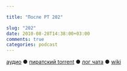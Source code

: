 ```yaml
---

title: "После РТ 202"

slug: "202"
date: 2010-08-28T14:38:00+03:00
comments: true
categories: podcast
---
```

[аудио](http://cdn.radio-t.com/rt202post.mp3) ● [пиратский torrent](http://pirates.radio-t.com/torrents/rt202post.mp3.torrent) ● [лог чата](http://chat.radio-t.com/logs/radio-t-202.html) ● [wiki](http://wiki.radio-t.com/%D0%9F%D0%BE%D1%81%D0%BB%D0%B5_%D0%A0%D0%A2_202)<audio src="http://cdn.radio-t.com/rt202post.mp3" preload="none">
